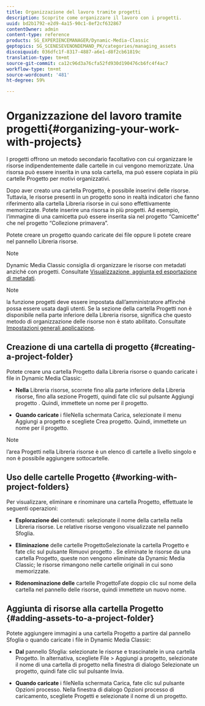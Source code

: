 ```yaml
---
title: Organizzazione del lavoro tramite progetti
description: Scoprite come organizzare il lavoro con i progetti.
uuid: bd2b1792-e2d9-4a15-90c1-8ef2cf632867
contentOwner: admin
content-type: reference
products: SG_EXPERIENCEMANAGER/Dynamic-Media-Classic
geptopics: SG_SCENESEVENONDEMAND_PK/categories/managing_assets
discoiquuid: 036dfc1f-8317-4887-a6e1-d8f2cb61819c
translation-type: tm+mt
source-git-commit: ca12c96d3a76cfa52fd930d190476cb6fc4f4ac7
workflow-type: tm+mt
source-wordcount: '481'
ht-degree: 59%

---
```



# Organizzazione del lavoro tramite progetti{#organizing-your-work-with-projects}

I progetti offrono un metodo secondario facoltativo con cui organizzare le risorse indipendentemente dalle cartelle in cui vengono memorizzate. Una risorsa può essere inserita in una sola cartella, ma può essere copiata in più cartelle Progetto per motivi organizzativi.

Dopo aver creato una cartella Progetto, è possibile inserirvi delle risorse. Tuttavia, le risorse presenti in un progetto sono in realtà indicatori che fanno riferimento alla cartella Libreria risorse in cui sono effettivamente memorizzate. Potete inserire una risorsa in più progetti. Ad esempio, l’immagine di una camicetta può essere inserita sia nel progetto “Camicette” che nel progetto “Collezione primavera”.

Potete creare un progetto quando caricate dei file oppure li potete creare nel pannello Libreria risorse.

>[!NOTE]
>
>Dynamic Media Classic consiglia di organizzare le risorse con metadati anziché con progetti. Consultate [Visualizzazione, aggiunta ed esportazione di metadati](viewing-adding-exporting-metadata.md).

>[!NOTE]
>
>la funzione progetti deve essere impostata dall’amministratore affinché possa essere usata dagli utenti. Se la sezione della cartella Progetti non è disponibile nella parte inferiore della Libreria risorse, significa che questo metodo di organizzazione delle risorse non è stato abilitato. Consultate [Impostazioni generali applicazione](application-setup.md#general-settings).

## Creazione di una cartella di progetto  {#creating-a-project-folder}

Potete creare una cartella Progetto dalla Libreria risorse o quando caricate i file in Dynamic Media Classic:

* **Nella**
Libreria risorse, scorrete fino alla parte inferiore della Libreria risorse, fino alla sezione Progetti, quindi fate clic sul pulsante Aggiungi progetto . Quindi, immettete un nome per il progetto.

* **Quando caricate**
i fileNella schermata Carica, selezionate il menu Aggiungi a progetto e scegliete Crea progetto. Quindi, immettete un nome per il progetto.

>[!NOTE]
>
>l’area Progetti nella Libreria risorse è un elenco di cartelle a livello singolo e non è possibile aggiungere sottocartelle.

## Uso delle cartelle Progetto  {#working-with-project-folders}

Per visualizzare, eliminare e rinominare una cartella Progetto, effettuate le seguenti operazioni:

* **Esplorazione dei**
contenuti: selezionate il nome della cartella nella Libreria risorse. Le relative risorse vengono visualizzate nel pannello Sfoglia.

* **Eliminazione**
delle cartelle ProgettoSelezionate la cartella Progetto e fate clic sul pulsante Rimuovi progetto . Se eliminate le risorse da una cartella Progetto, queste non vengono eliminate da Dynamic Media Classic; le risorse rimangono nelle cartelle originali in cui sono memorizzate.

* **Ridenominazione delle**
cartelle ProgettoFate doppio clic sul nome della cartella nel pannello delle risorse, quindi immettete un nuovo nome.

## Aggiunta di risorse alla cartella Progetto {#adding-assets-to-a-project-folder}

Potete aggiungere immagini a una cartella Progetto a partire dal pannello Sfoglia o quando caricate i file in Dynamic Media Classic:

* **Dal**
pannello Sfoglia: selezionate le risorse e trascinatele in una cartella Progetto. In alternativa, scegliete File > Aggiungi a progetto, selezionate il nome di una cartella di progetto nella finestra di dialogo Selezionate un progetto, quindi fate clic sul pulsante Invia.

* **Quando caricate**
i fileNella schermata Carica, fate clic sul pulsante Opzioni processo. Nella finestra di dialogo Opzioni processo di caricamento, scegliete Progetti e selezionate il nome di un progetto.
